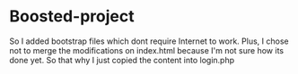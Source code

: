 # Boosted-project
So I added bootstrap files which dont require Internet to work.
Plus, I chose not to merge the modifications on index.html because I'm not sure how its done yet. So that why I just copied the content into login.php
